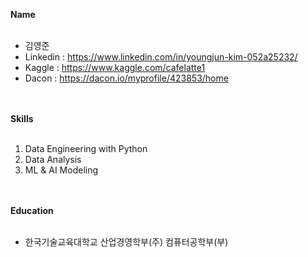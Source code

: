 **Name**<br></br>
* 김영준
* Linkedin : https://www.linkedin.com/in/youngjun-kim-052a25232/
* Kaggle : https://www.kaggle.com/cafelatte1
* Dacon : https://dacon.io/myprofile/423853/home

<br></br>
**Skills**<br></br>
1. Data Engineering with Python
2. Data Analysis
3. ML & AI Modeling

<br></br>
**Education**<br></br>
* 한국기술교육대학교 산업경영학부(주) 컴퓨터공학부(부)
